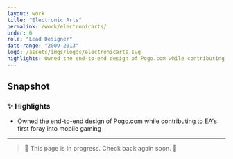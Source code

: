 ```yaml
---
layout: work
title: "Electronic Arts"
permalink: /work/electronicarts/
order: 6
role: "Lead Designer"
date-range: "2009-2013"
logo: /assets/imgs/logos/electronicarts.svg
highlights: Owned the end-to-end design of Pogo.com while contributing to EA's first foray into mobile gaming.
---
```

## Snapshot
### ✨ Highlights
- Owned the end-to-end design of Pogo.com while contributing to EA's first foray into mobile gaming


---

> 🚧 This page is in progress. Check back again soon. 🚧